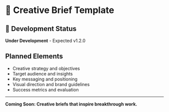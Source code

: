 # 🎨 Creative Brief Template

## 🚧 Development Status
**Under Development** - Expected v1.2.0

## Planned Elements
- Creative strategy and objectives
- Target audience and insights
- Key messaging and positioning
- Visual direction and brand guidelines
- Success metrics and evaluation

---
**Coming Soon: Creative briefs that inspire breakthrough work.**
